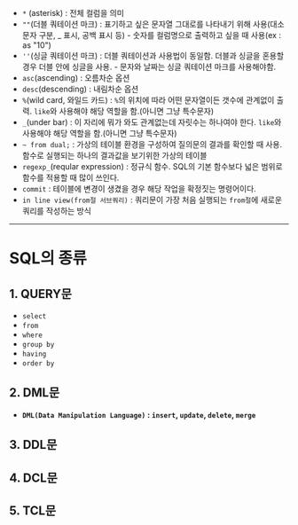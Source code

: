 
-  `*` (asterisk) : 전체 컬럼을 의미
- `""`(더블 쿼테이션 마크) : 표기하고 싶은 문자열 그대로를 나타내기 위해 사용(대소문자 구분, _ 표시, 공백 표시 등) - 숫자를 컬럼명으로 출력하고 싶을 때 사용(ex : as "10")
- `''`(싱글 쿼테이션 마크) : 더블 쿼테이션과 사용법이 동일함. 더블과 싱글을 혼용할 경우 더블 안에 싱글을 사용. - 문자와 날짜는 싱글 쿼테이션 마크를 사용해야함.
- `asc`(ascending) : 오름차순 옵션
- `desc`(descending) : 내림차순 옵션
- `%`(wild card, 와일드 카드) : `%`의 위치에 따라 어떤 문자열이든 갯수에 관계없이 출력. `like`와 사용해야 해당 역할을 함.(아니면 그냥 특수문자)
- `_`(under bar) : 이 자리에 뭐가 와도 관계없는데 자릿수는 하나여야 한다. `like`와 사용해야 해당 역할을 함.(아니면 그냥 특수문자)
- `~ from dual;` : 가상의 테이블 환경을 구성하여 질의문의 결과를 확인할 때 사용. 함수로 실행되는 하나의 결과값을 보기위한 가상의 테이블
- `regexp_`(reqular expression) : 정규식 함수. SQL의 기본 함수보다 넓은 범위로 함수를 적용할 때 많이 쓰인다.
- `commit` : 테이블에 변경이 생겼을 경우 해당 작업을 확정짓는 명령어이다.
- `in line view(from절 서브쿼리)` : 쿼리문이 가장 처음 실행되는 `from절`에 새로운 쿼리를 작성하는 방식



---
# SQL의 종류

## 1. QUERY문

- `select`
- `from`
- `where`
- `group by`
- `having`
- `order by`

## 2. DML문

- **`DML(Data Manipulation Language)` : `insert`, `update`, `delete`, `merge`**

## 3. DDL문

## 4. DCL문

## 5. TCL문